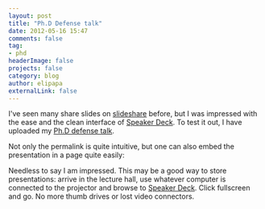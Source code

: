 ```yaml
---
layout: post
title: "Ph.D Defense talk"
date: 2012-05-16 15:47
comments: false
tag: 
- phd
headerImage: false
projects: false
category: blog
author: elipapa
externalLink: false
---
```


I've seen many share slides on [slideshare](http://www.slideshare.net) before, but I was impressed with the ease and the clean interface of [Speaker Deck](https://speakerdeck.com/). To test it out, I have uploaded my [Ph.D defense talk](https://speakerdeck.com/elipapa/phd-defense-talk-1). 

Not only the permalink is quite intuitive, but one can also embed the presentation in a page quite easily:

<script async class="speakerdeck-embed" data-id="4fb3bab625741e001f029e0a" data-ratio="1.3333333333333333" src="//speakerdeck.com/assets/embed.js"></script>

Needless to say I am impressed. This may be a good way to store presentations: arrive in the lecture hall, use whatever computer is connected to the projector and browse to [Speaker Deck](https://speakerdeck.com/). Click fullscreen and go. No more thumb drives or lost video connectors.
